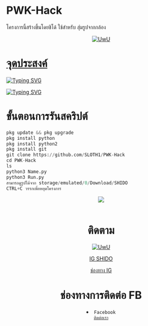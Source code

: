 # PWK-Hack
โครงการนี้สร้างขึ้นโดยชิโด้
ใช้สำหรับ สุ่มรูปจากกล้อง
<p align="center">
  <a href="https://github.com/SLOTH1"><img src="http://readme-typing-svg.herokuapp.com?color=FFFFFF&center=true&vCenter=true&multiline=false&lines=โปรไฟล์+กดเพื่อดู+โครงการของ+ชิโด้+TH🇹🇭" alt="UwU">
  
# จุดประสงค์

<p align="center">

<a href="https://git.io/typing-svg"><img src="https://readme-typing-svg.demolab.com?font=Fira+Code&pause=1000&random=true&width=435&lines=%E0%B9%82%E0%B8%84%E0%B8%A3%E0%B8%87%E0%B8%81%E0%B8%B2%E0%B8%A3%E0%B8%99%E0%B8%B5%E0%B9%89%E0%B8%AA%E0%B8%A3%E0%B9%89%E0%B8%B2%E0%B8%87%E0%B8%82%E0%B8%B6%E0%B9%89%E0%B8%99%E0%B9%80%E0%B8%9E%E0%B8%B7%E0%B9%88%E0%B8%AD%E0%B8%A8%E0%B8%B6%E0%B8%81%E0%B8%A9%E0%B8%B2%E0%B9%80%E0%B8%97%E0%B9%88%E0%B8%B2%E0%B8%99%E0%B8%B1%E0%B9%89%E0%B8%99%F0%9F%91%BE%F0%9F%9B%9C" alt="Typing SVG" /></a>

  <a href="https://git.io/typing-svg"><img src="https://readme-typing-svg.demolab.com?font=Fira+Code&pause=1000&color=45E1F7&background=FF2E3B00&random=true&width=435&lines=%E0%B8%AB%E0%B8%B2%E0%B8%81%E0%B9%83%E0%B8%8A%E0%B9%89%E0%B9%83%E0%B8%99%E0%B8%97%E0%B8%B2%E0%B8%87%E0%B8%9C%E0%B8%B4%E0%B8%94%E0%B8%9C%E0%B8%B9%E0%B9%89%E0%B8%9E%E0%B8%B1%E0%B8%92%E0%B8%99%E0%B8%B2%E0%B8%88%E0%B8%B0%E0%B9%84%E0%B8%A1%E0%B9%88%E0%B8%A3%E0%B8%B1%E0%B8%9A%E0%B8%9C%E0%B8%B4%E0%B8%94%E0%B8%8A%E0%B8%AD%E0%B8%9A%E0%B9%83%E0%B8%94%E0%B9%86" alt="Typing SVG" /></a>

# ขั้นตอนการรันสคริปต์
```python
pkg update && pkg upgrade
pkg install python
pkg install python2
pkg install git
git clone https://github.com/SLOTH1/PWK-Hack
cd PWK-Hack
ls
python3 Name.py
python3 Run.py
สามารถดูรูปได้จาก storage/emulated/0/Download/SHIDO
CTRL+C วรรกเพื่อหยุดโครงการ
```
<div align="center">
  <img src="Screenshot_20240126-201143.jpg">
  <br>
  <br>

# ติดตาม 
<p align="center">

  <a href="https://github.com/SLOTH1"><img src="http://readme-typing-svg.herokuapp.com?color=BF00FF&center=true&vCenter=true&multiline=false&lines=ติดตาม+ผู้สร้าง+SHIDO" alt="UwU">
<p 

# IG SHIDO 
<a href="https://www.instagram.com/enoomzaza1?igsh=ajl3ZmFtcWN0N283">ช่องทาง IG</a>

# ช่องทางการติดต่อ FB 

<li><code>Facebook
<a href="https://www.facebook.com/ENoomzazaa1?mibextid=ZbWKwL">ติดต่อเรา</a></code></li> 

